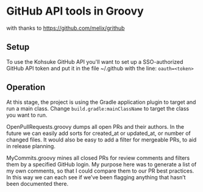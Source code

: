 # GitHub API tools in Groovy

with thanks to https://github.com/melix/grithub

## Setup

To use the Kohsuke GitHub API you'll want to set up a SSO-authorized GitHub API token and put it in the file ~/.github with the line:
`oauth=<token>`
  
## Operation

At this stage, the project is using the Gradle application plugin to target and run a main class. Change `build.gradle:mainClassName` to target the class you want to run.
  
OpenPullRequests.groovy dumps all open PRs and their authors. In the future we can easily add sorts for created_at or updated_at, or number of changed files. It would also be easy to add a filter for mergeable PRs, to aid in release planning.

MyCommits.groovy mines all closed PRs for review comments and filters them by a specified GitHub login. My purpose here was to generate a list of my own comments, so that I could compare them to our PR best practices. In this way we can each see if we’ve been flagging anything that hasn’t been documented there. 
